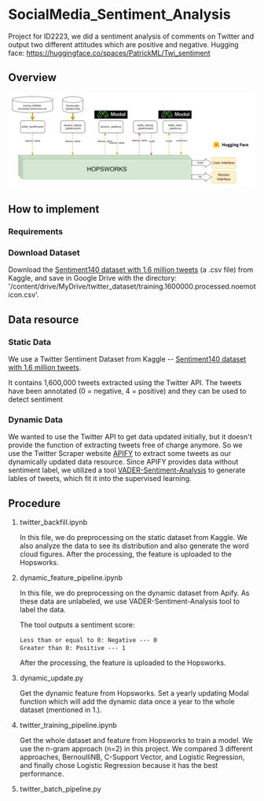 # SocialMedia_Sentiment_Analysis


Project for ID2223, we did a sentiment analysis of comments on Twitter and output two different attitudes which are positive and negative.
Hugging face: https://huggingface.co/spaces/PatrickML/Twi_sentiment

## Overview
![Whole Pipeline](https://github.com/ZhihanX/SocialMedia_Sentiment_Analysis/blob/main/pipeline.png)
## How to implement
### Requirements
### Download Dataset
Download the [Sentiment140 dataset with 1.6 million tweets](https://www.kaggle.com/datasets/kazanova/sentiment140) (a .csv file) from Kaggle, and save in Google Drive with the directory: '/content/drive/MyDrive/twitter_dataset/training.1600000.processed.noemoticon.csv'.
## Data resource
### Static Data
We use a Twitter Sentiment Dataset from Kaggle -- [Sentiment140 dataset with 1.6 million tweets](https://www.kaggle.com/datasets/kazanova/sentiment140).

It contains 1,600,000 tweets extracted using the Twitter API. The tweets have been annotated (0 = negative, 4 = positive) and they can be used to detect sentiment 

### Dynamic Data
We wanted to use the Twitter API to get data updated initially, but it doesn't provide the function of extracting tweets free of charge anymore. So we use the Twitter Scraper website [APIFY](https://console.apify.com/) to extract some tweets as our dynamically updated data resource. Since APIFY provides data without sentiment label, we utilized a tool [VADER-Sentiment-Analysis](https://github.com/cjhutto/vaderSentiment) to generate lables of tweets, which fit it into the supervised learning.

## Procedure
1. twitter_backfill.ipynb
   
   In this file, we do preprocessing on the static dataset from Kaggle. We also analyze the data to see its distribution and also generate the word cloud figures. After the processing, the feature is uploaded to the Hopsworks.
   
2. dynamic_feature_pipeline.ipynb

   In this file, we do preprocessing on the dynamic dataset from Apify. As these data are unlabeled, we use VADER-Sentiment-Analysis tool to label the data.

   The tool outputs a sentiment score:
   ```
   Less than or equal to 0: Negative --- 0
   Greater than 0: Positive --- 1
   ```
    After the processing, the feature is uploaded to the Hopsworks.
   
3. dynamic_update.py

   Get the dynamic feature from Hopsworks. Set a yearly updating Modal function which will add the dynamic data once a year to the whole dataset (mentioned in 1.).
4. twitter_training_pipeline.ipynb

   Get the whole dataset and feature from Hopsworks to train a model. We use the n-gram approach (n=2) in this project. We compared 3 different approaches, BernoulliNB, C-Support Vector, and Logistic Regression, and finally chose Logistic Regression because it has the best performance.

6. twitter_batch_pipeline.py
